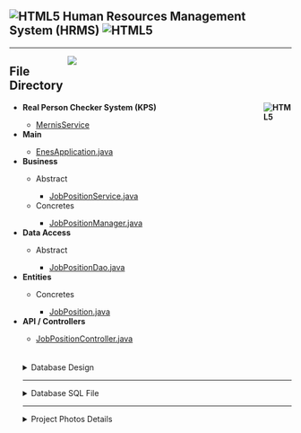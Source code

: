 <h2><img align="" alt="HTML5" width="50px" src="https://www.ninjakod.com/wp-content/uploads/2015/01/java.png" /> Human Resources Management System (HRMS) <img align="" alt="HTML5" width="50px" src="https://www.ninjakod.com/wp-content/uploads/2015/01/java.png" /> </h2><hr /> 

<img src="https://i.hizliresim.com/4h0o0fb.png" width="400px" align="right"></img>

<h2>File Directory</h2>
<ul>
    <li><b>Real Person Checker System (KPS) <img align="right" alt="HTML5" width="50px" src="https://i.hizliresim.com/3hmoov0.png" /> </b></li>
        <ul>
            <li><a href='https://github.com/EnesBirol/hrms/tree/master/src/main/java/kodlamaio/hrms/mernisService'> MernisService </a>            </li>
        </ul>
    <li><b>Main</b></li>
        <ul>
            <li><a href='https://github.com/EnesBirol/hrms/blob/master/src/main/java/kodlamaio/hrms/EnesApplication.java'> EnesApplication.java </a></li>
        </ul>
    <li><b>Business</b></li>
        <ul>
            <li>Abstract</li>
                <ul>
                    <li><a href="https://github.com/EnesBirol/hrms/blob/master/src/main/java/kodlamaio/hrms/business/abstracts/JobPositionService.java">JobPositionService.java</a></li>
                </ul>
            <li>Concretes</li>
                <ul>
                    <li><a href="https://github.com/EnesBirol/hrms/blob/master/src/main/java/kodlamaio/hrms/business/concretes/JobPositionManager.java">JobPositionManager.java</a></li>
                </ul>
        </ul>
    <li><b>Data Access</b></li>
        <ul>
            <li>Abstract</li>
                <ul>
                    <li><a href="https://github.com/EnesBirol/hrms/blob/master/src/main/java/kodlamaio/hrms/dataAccess/abstracts/JobPositionDao.java">JobPositionDao.java</a></li>
                </ul>
        </ul>
    <li><b>Entities</b></li>
        <ul>
            <li>Concretes</li>
                <ul>
                    <li><a href="https://github.com/EnesBirol/hrms/blob/master/src/main/java/kodlamaio/hrms/entities/concretes/JobPosition.java">JobPosition.java</a></li>
                </ul>
        </ul>
    <li><b>API / Controllers</b></li>
        <ul>
            <li><a href='https://github.com/EnesBirol/hrms/blob/master/src/main/java/kodlamaio/hrms/api/controllers/JobPositionController.java'> JobPositionController.java </a>            </li>
        </ul> <br>
     
 <br>
    <details>
        <summary>Database Design</summary>
        <img src="./photos/0.PNG"></img>
    </details>
    <hr />
    <details>
        <summary>Database SQL File</summary>
        <img src="./photos/hrms.sql" alt="click to go to file"></img>
    </details>
    <hr />
    <details>
      <summary>Project Photos Details</summary>
        <img src="./photos/6.PNG"></img>
        <img src="./photos/1.PNG"></img>
        <img src="./photos/2.PNG"></img>
        <img src="./photos/3.PNG"></img>
        <img src="./photos/4.PNG"></img>
    </details>
    
<ul>
